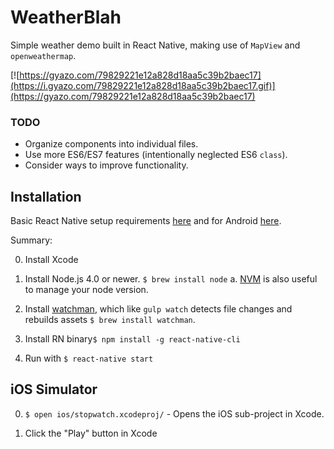# WeatherBlah

Simple weather demo built in React Native, making use of `MapView` and `openweathermap`.

[![https://gyazo.com/79829221e12a828d18aa5c39b2baec17](https://i.gyazo.com/79829221e12a828d18aa5c39b2baec17.gif)](https://gyazo.com/79829221e12a828d18aa5c39b2baec17)



### TODO

* Organize components into individual files.
* Use more ES6/ES7 features (intentionally neglected ES6 `class`).
* Consider ways to improve functionality.


## Installation

Basic React Native setup requirements [here](https://facebook.github.io/react-native/docs/getting-started.html) and for Android [here](https://facebook.github.io/react-native/docs/android-setup.html).

Summary:

0. Install Xcode

1. Install Node.js 4.0 or newer. `$ brew install node`
    a. [NVM](https://github.com/creationix/nvm#installation) is also useful to manage your node version.

2. Install [watchman](https://facebook.github.io/watchman/), which like `gulp watch` detects file changes and rebuilds assets `$ brew install watchman`.

3. Install RN binary`$ npm install -g react-native-cli`

4. Run with `$ react-native start`


## iOS Simulator

0. `$ open ios/stopwatch.xcodeproj/` - Opens the iOS sub-project in Xcode.

1. Click the "Play" button in Xcode
